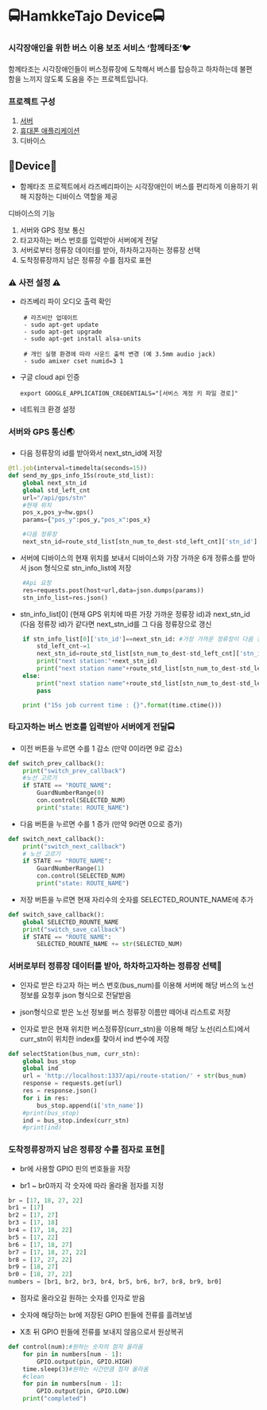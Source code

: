 # :oncoming_bus:HamkkeTajo Device:oncoming_bus:


### 시각장애인을 위한 버스 이용 보조 서비스 ‘함께타조’:bird:
함께타조는 시각장애인들이 버스정류장에 도착해서 버스를 탑승하고 하차하는데 불편함을 느끼지 않도록 도움을 주는 프로젝트입니다.


### 프로젝트 구성
1. [서버](https://github.com/yangjae33/tajo_backend)
2. [휴대폰 애플리케이션](https://github.com/seungyeonchoi/tajo_frontend)
3. 디바이스

## :cherries:Device:cherries:
- 함께타조 프로젝트에서 라즈베리파이는 시각장애인이 버스를 편리하게 이용하기 위해 지참하는 디바이스 역할을 제공

디바이스의 기능
1. 서버와 GPS 정보 통신
2. 타고자하는 버스 번호를 입력받아 서버에게 전달
3. 서버로부터 정류장 데이터를 받아, 하차하고자하는 정류장 선택
4. 도착정류장까지 남은 정류장 수를 점자로 표현


### :warning: 사전 설정 :warning:
- 라즈베리 파이 오디오 출력 확인
	```
	 # 라즈비안 업데이트 
	 - sudo apt-get update
	 - sudo apt-get upgrade
	 - sudo apt-get install alsa-units
	
	 # 개인 실행 환경에 따라 사운드 출력 변경 (예 3.5mm audio jack)
	 - sudo amixer cset numid=3 1
	```
- 구글 cloud api 인증
	```
	export GOOGLE_APPLICATION_CREDENTIALS="[서비스 계정 키 파일 경로]"
	```
- 네트워크 환경 설정



### 서버와 GPS 통신:earth_asia:

- 다음 정류장의 id를 받아와서 next_stn_id에 저장
``` python
@tl.job(interval=timedelta(seconds=15))
def send_my_gps_info_15s(route_std_list):
    global next_stn_id
    global std_left_cnt
    url="/api/gps/stn"
    #현재 위치
    pos_x,pos_y=hw.gps()   
    params={"pos_y":pos_y,"pos_x":pos_x}

    #다음 정류장
    next_stn_id=route_std_list[stn_num_to_dest-std_left_cnt]['stn_id']
```


- 서버에 디바이스의 현재 위치를 보내서 디바이스와 가장 가까운 6개 정류소를 받아서 json 형식으로 stn_info_list에 저장
```python
    #Api 요청
    res=requests.post(host+url,data=json.dumps(params))
    stn_info_list=res.json()                   
```


- stn_info_list[0] (현재 GPS 위치에 따른 가장 가까운 정류장 id)과 next_stn_id (다음 정류장 id)가 같다면 next_stn_id를 그 다음 정류장으로 갱신
``` python
    if stn_info_list[0]['stn_id']==next_stn_id: #가장 가까운 정류장이 다음 정류장으로 바뀜
        std_left_cnt-=1
        next_stn_id=route_std_list[stn_num_to_dest-std_left_cnt]['stn_id']
        print("next station:"+next_stn_id)
        print("next station name"+route_std_list[stn_num_to_dest-std_left_cnt]['stn_name'])
    else:
        print("next station name"+route_std_list[stn_num_to_dest-std_left_cnt]['stn_name'])
        pass

    print ("15s job current time : {}".format(time.ctime()))

``` 


### 타고자하는 버스 번호를 입력받아 서버에게 전달:oncoming_bus:

- 이전 버튼을 누르면 수를 1 감소 (만약 0이라면 9로 감소)
``` python
def switch_prev_callback():
    print("switch_prev_callback")
    #노선 고르기
    if STATE == "ROUTE_NAME":
        GuardNumberRange(0)
        con.control(SELECTED_NUM)
        print("state: ROUTE_NAME")
``` 


- 다음 버튼을 누르면 수를 1 증가 (만약 9라면 0으로 증가)
``` python
def switch_next_callback():
    print("switch_next_callback")
    # 노선 고르기
    if STATE == "ROUTE_NAME":
        GuardNumberRange(1)
        con.control(SELECTED_NUM)
        print("state: ROUTE_NAME")
``` 


- 저장 버튼을 누르면 현재 자리수의 숫자를 SELECTED_ROUNTE_NAME에 추가
``` python
def switch_save_callback():
    global SELECTED_ROUNTE_NAME
    print("switch_save_callback")
    if STATE == "ROUTE_NAME":
        SELECTED_ROUNTE_NAME += str(SELECTED_NUM)
``` 


### 서버로부터 정류장 데이터를 받아, 하차하고자하는 정류장 선택:busstop:

- 인자로 받은 타고자 하는 버스 번호(bus_num)를 이용해 서버에 해당 버스의 노선 정보를 요청후 json 형식으로 전달받음

- json형식으로 받은 노선 정보를 버스 정류장 이름만 떼어내 리스트로 저장

- 인자로 받은 현재 위치한 버스정류장(curr_stn)을 이용해 해당 노선(리스트)에서 curr_stn이 위치한 index를 찾아서 ind 변수에 저장
``` python
def selectStation(bus_num, curr_stn):
    global bus_stop
    global ind
    url = 'http://localhost:1337/api/route-station/' + str(bus_num)
    response = requests.get(url)
    res = response.json()
    for i in res:
        bus_stop.append(i['stn_name'])
    #print(bus_stop)
    ind = bus_stop.index(curr_stn)
    #print(ind)
``` 


### 도착정류장까지 남은 정류장 수를 점자로 표현:station:

- br에 사용할 GPIO 핀의 번호들을 저장

- br1 ~ br0까지 각 숫자에 따라 올라올 점자를 지정
``` python
br = [17, 18, 27, 22]
br1 = [17]
br2 = [17, 27]
br3 = [17, 18]
br4 = [17, 18, 22]
br5 = [17, 22]
br6 = [17, 18, 27]
br7 = [17, 18, 27, 22]
br8 = [17, 27, 22]
br9 = [18, 27]
br0 = [18, 27, 22]
numbers = [br1, br2, br3, br4, br5, br6, br7, br8, br9, br0]
``` 


- 점자로 올라오길 원하는 숫자를 인자로 받음

- 숫자에 해당하는 br에 저장된 GPIO 핀들에 전류를 흘려보냄

- X초 뒤 GPIO 핀들에 전류를 보내지 않음으로서 원상복귀
``` python
def control(num):#원하는 숫자의 점자 올라옴
	for pin in numbers[num - 1]:
		GPIO.output(pin, GPIO.HIGH)
	time.sleep(3)#원하는 시간만큼 점자 올라옴
	#clean
	for pin in numbers[num - 1]:
		GPIO.output(pin, GPIO.LOW)
	print("completed")
``` 


